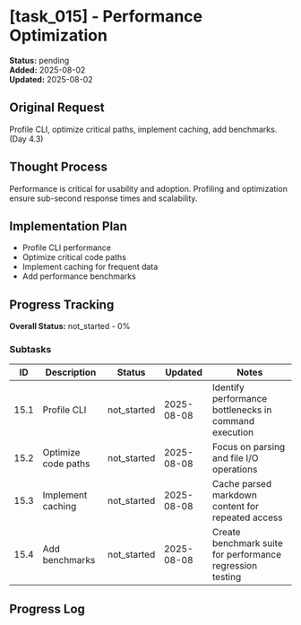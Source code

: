 # [task_015] - Performance Optimization

**Status:** pending  
**Added:** 2025-08-02  
**Updated:** 2025-08-02

## Original Request
Profile CLI, optimize critical paths, implement caching, add benchmarks. (Day 4.3)

## Thought Process
Performance is critical for usability and adoption. Profiling and optimization ensure sub-second response times and scalability.

## Implementation Plan
- Profile CLI performance
- Optimize critical code paths
- Implement caching for frequent data
- Add performance benchmarks

## Progress Tracking

**Overall Status:** not_started - 0%

### Subtasks
| ID | Description | Status | Updated | Notes |
|----|-------------|--------|---------|-------|
| 15.1 | Profile CLI | not_started | 2025-08-08 | Identify performance bottlenecks in command execution |
| 15.2 | Optimize code paths | not_started | 2025-08-08 | Focus on parsing and file I/O operations |
| 15.3 | Implement caching | not_started | 2025-08-08 | Cache parsed markdown content for repeated access |
| 15.4 | Add benchmarks | not_started | 2025-08-08 | Create benchmark suite for performance regression testing |

## Progress Log
